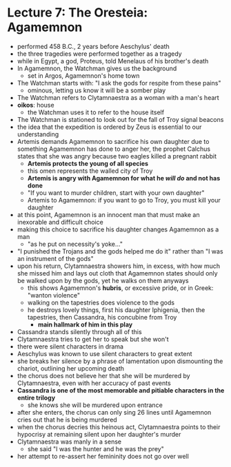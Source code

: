# Lecture 7: The Oresteia: Agamemnon

- performed 458 B.C., 2 years before Aeschylus' death
- the three tragedies were performed together as a tragedy
- while in Egypt, a god, Proteus, told Menelaus of his brother's death
- In Agamemnon, the Watchman gives us the background
  - set in Argos, Agamemnon's home town
- The Watchman starts with: "I ask the gods for respite from these pains"
  - ominous, letting us know it will be a somber play
- The Watchman refers to Clytamnaestra as a woman with a man's heart
- **oikos**: house
  - the Watchman uses it to refer to the house itself
- The Watchman is stationed to look out for the fall of Troy signal beacons
- the idea that the expedition is ordered by Zeus is essential to our understanding
- Artemis demands Agamemnon to sacrifice his own daughter due to something Agamemnon has done to anger her, the prophet Calchus states that she was angry because two eagles killed a pregnant rabbit
  - **Artemis protects the young of all species**
  - this omen represents the walled city of Troy
  - **Artemis is angry with Agamemnon for what he *will do* and not has done**
  - "If you want to murder children, start with your own daughter"
  - Artemis to Agamemnon: if you want to go to Troy, you must kill your daughter
- at this point, Agamemnon is an innocent man that must make an inexorable and difficult choice
- making this choice to sacrifice his daughter changes Agamemnon as a man
  - "as he put on necessity's yoke..."
- "I punished the Trojans and the gods helped me do it" rather than "I was an instrument of the gods"
- upon his return, Clytamnaestra showers him, in excess, with how much she missed him and lays out cloth that Agamemnon states should only be walked upon by the gods, yet he walks on them anyways
  - this shows Agamemnon's **hubris**, or excessive pride, or in Greek: "wanton violence"
  - walking on the tapestries does violence to the gods
  - he destroys lovely things, first his daughter Iphigenia, then the tapestries, then Cassandra, his concubine from Troy
    - **main hallmark of him in this play**
- Cassandra stands silently through all of this
- Clytamnaestra tries to get her to speak but she won't
- there were silent characters in drama
- Aeschylus was known to use silent characters to great extent
- she breaks her silence by a phrase of lamentation upon dismounting the chariot, outlining her upcoming death
- the chorus does not believe her that she will be murdered by Clytamnaestra, even with her accuracy of past events
- **Cassandra is one of the most memorable and pitiable characters in the entire trilogy**
  - she knows she will be murdered upon entrance
- after she enters, the chorus can only sing 26 lines until Agamemnon cries out that he is being murdered
- when the chorus decries this heinous act, Clytamnaestra points to their hypocrisy at remaining silent upon her daughter's murder
- Clytamnaestra was manly in a sense
  - she said "I was the hunter and he was the prey"
- her attempt to re-assert her femininity does not go over well



